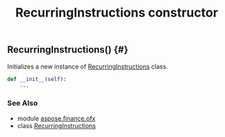 ﻿---
title: RecurringInstructions constructor
second_title: Aspose.Finance for Python via .NET API References
description: 
type: docs
weight: 10
url: /python-net/aspose.finance.ofx/recurringinstructions/__init__/
is_root: false
---

## RecurringInstructions() {#}

Initializes a new instance of [RecurringInstructions](/finance/python-net/aspose.finance.ofx/recurringinstructions) class.



```python
def __init__(self):
    ...
```





### See Also
* module [aspose.finance.ofx](../../)
* class [RecurringInstructions](/finance/python-net/aspose.finance.ofx/recurringinstructions)
